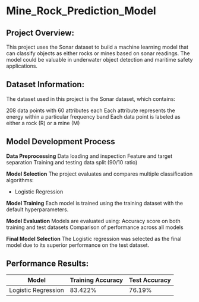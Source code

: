 # Mine_Rock_Prediction_Model

<h2>Project Overview:</h2>
This project uses the Sonar dataset to build a machine learning model that can classify objects as either rocks or mines based on sonar readings. The model could be valuable in underwater object detection and maritime safety applications.

<h2>Dataset Information:</h2>

The dataset used in this project is the Sonar dataset, which contains:

208 data points with 60 attributes each
Each attribute represents the energy within a particular frequency band
Each data point is labeled as either a rock (R) or a mine (M)

<h2>Model Development Process</h2>

**Data Preprocessing**
Data loading and inspection
Feature and target separation
Training and testing data split (90/10 ratio)

**Model Selection**
The project evaluates and compares multiple classification algorithms:

- Logistic Regression

**Model Training**
Each model is trained using the training dataset with the default hyperparameters.

**Model Evaluation**
Models are evaluated using:
Accuracy score on both training and test datasets
Comparison of performance across all models

**Final Model Selection**
The Logistic regression was selected as the final model due to its superior performance on the test dataset.

<h2>Performance Results:</h2>

|  Model   | Training Accuracy |  Test Accuracy |
|----------|-------------------|----------------|
|Logistic Regression| 83.422%  |       76.19%   |